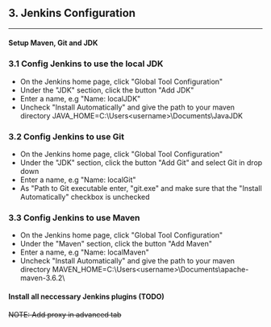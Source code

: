 ## 3. Jenkins Configuration
---

#### Setup Maven, Git and JDK

### 3.1 Config Jenkins to use the local JDK

- On the Jenkins home page, click "Global Tool Configuration"
- Under the "JDK" section, click the button "Add JDK"
- Enter a name, e.g "Name: localJDK"
- Uncheck "Install Automatically" and give the path to your maven directory JAVA_HOME=C:\Users\<username>\Documents\JavaJDK


### 3.2 Config Jenkins to use Git

- On the Jenkins home page, click "Global Tool Configuration"
- Under the "JDK" section, click the button "Add Git" and select Git in drop down
- Enter a name, e.g "Name: localGit"
- As "Path to Git executable enter, "git.exe" and make sure that the "Install Automatically" checkbox is unchecked


### 3.3 Config Jenkins to use Maven

- On the Jenkins home page, click "Global Tool Configuration"
- Under the "Maven" section, click the button "Add Maven"
- Enter a name, e.g "Name: localMaven"
- Uncheck "Install Automatically" and give the path to your maven directory MAVEN_HOME=C:\Users\<username>\Documents\apache-maven-3.6.2\


#### Install all neccessary Jenkins plugins (TODO)

~~NOTE: Add proxy in advanced tab~~
